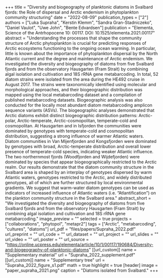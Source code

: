 +++
title = "Diversity and biogeography of planktonic diatoms in Svalbard fjords: the Role of dispersal and Arctic endemism in phytoplankton community structuring"
date = "2022-08-09"
publication_types = ["2"]
authors = ["Luka Supraha", "Kerstin Klemm", "Sandra Gran-Stadniczeko", "Daniel Vaulot", "Uwe John", "Bente Edvardsen"]
publication = "Elementa, Science of the Antrhopocene 10: 00117. DOI: 10.1525/elementa.2021.00117"
abstract = "Understanding the processes that shape the community structure of Arctic phytoplankton is crucial for predicting responses of Arctic ecosystems functioning to the ongoing ocean warming. In particular, little is known about the importance of phytoplankton dispersal by the North Atlantic current and the degree and maintenance of Arctic endemism. We investigated the diversity and biogeography of diatoms from five Svalbard fjords and from the observatory Hausgarten (Fram Strait) by combining algal isolation and cultivation and 18S rRNA gene metabarcoding. In total, 52 diatom strains were isolated from the area during the HE492 cruise in August 2017. The strains were taxonomically identified using molecular and morphological approaches, and their biogeographic distribution was mapped using the local metabarcoding dataset and a compilation of published metabarcoding datasets. Biogeographic analysis was also conducted for the locally most abundant diatom metabarcoding amplicon sequence variants (ASVs). The biogeographic analyses demonstrated that Arctic diatoms exhibit distinct biogeographic distribution patterns: Arctic-polar, Arctic-temperate, Arctic-cosmopolitan, temperate-cold and cosmopolitan. At Hausgarten and in Isfjorden the communities were dominated by genotypes with temperate-cold and cosmopolitan distribution, suggesting a strong influence of warmer Atlantic waters. Diatom communities in Van Mijenfjorden and Kongsfjorden were dominated by genotypes with broad, Arctic-temperate distribution and overall lower presence of temperate-cold species, indicating weaker Atlantic influence. The two northernmost fjords (Woodfjorden and Wijdefjorden) were dominated by species that appear biogeographically restricted to the Arctic realm. Our results demonstrate that the diatom community structure in the Svalbard area is shaped by an interplay of genotypes dispersed by warm Atlantic waters, genotypes restricted to the Arctic, and widely distributed genotypes, all of which are further structured by local environmental gradients. We suggest that warm-water diatom genotypes can be used as indicators of increased influence of Atlantic waters (i.e. “Atlantification”) on the plankton community structure in the Svalbard area."
abstract_short = "We investigated the diversity and biogeography of diatoms from five Svalbard fjords and from the observatory Hausgarten (Fram Strait) by combining algal isolation and cultivation and 18S rRNA gene metabarcoding."
image_preview = ""
selected = true
projects = ["collaborations", "phytopol", "metapr2"]
tags = ["Arctic", "metabarcoding", "cultures", "diatoms"]
url_pdf = "files/papers/Supraha_2022.pdf"
url_preprint = ""
url_code = ""
url_dataset = ""
url_project = ""
url_slides = ""
url_video = ""
url_poster = ""
url_source = "https://online.ucpress.edu/elementa/article/10/1/00117/190684/Diversity-and-biogeography-of-planktonic-diatoms"
[[url_custom]]
    name = "Supplementary material"
    url = "Supraha_2022_supplement.pdf"
[[url_custom]]
    name = "Supplementary tree"
    url = "Supraha_2022_figure_s1.pdf"
math = true
highlight = true
[header]
image = "paper_supraha_2021.png"
caption = "Diatoms isolated from Svalbard."
+++
